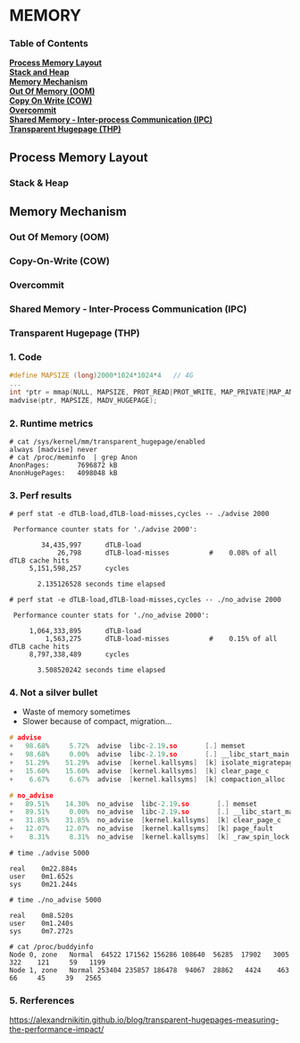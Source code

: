# MEMORY

### Table of Contents
**[Process Memory Layout](#process-memory-layout)**<br>
  **[Stack and Heap](#stack--heap)**<br>
**[Memory Mechanism](#memory-mechanism)**<br>
  **[Out Of Memory (OOM)](#out-of-memory-oom)**<br>
  **[Copy On Write (COW)](#copy-on-write-cow)**<br>
  **[Overcommit](#overcommit)**<br>
  **[Shared Memory - Inter-process Communication (IPC)](#share-memory---inter-process-communication-ipc)**<br>
  **[Transparent Hugepage (THP)](#transparent-hugepage-thp)**<br>

## Process Memory Layout
### Stack & Heap
## Memory Mechanism
### Out Of Memory (OOM)
### Copy-On-Write (COW)
### Overcommit
### Shared Memory - Inter-Process Communication (IPC)
### Transparent Hugepage (THP)
### 1. Code
```C
#define MAPSIZE (long)2000*1024*1024*4   // 4G
...
int *ptr = mmap(NULL, MAPSIZE, PROT_READ|PROT_WRITE, MAP_PRIVATE|MAP_ANONYMOUS, -1, 0);
madvise(ptr, MAPSIZE, MADV_HUGEPAGE);
```
### 2. Runtime metrics
```console
# cat /sys/kernel/mm/transparent_hugepage/enabled
always [madvise] never
# cat /proc/meminfo  | grep Anon
AnonPages:       7696872 kB
AnonHugePages:   4098048 kB
```

### 3. Perf results
```console
# perf stat -e dTLB-load,dTLB-load-misses,cycles -- ./advise 2000

 Performance counter stats for './advise 2000':

        34,435,997      dTLB-load                                                   
            26,798      dTLB-load-misses          #    0.08% of all dTLB cache hits 
     5,151,598,257      cycles                   

       2.135126528 seconds time elapsed

# perf stat -e dTLB-load,dTLB-load-misses,cycles -- ./no_advise 2000

 Performance counter stats for './no_advise 2000':

     1,064,333,895      dTLB-load                                                   
         1,563,275      dTLB-load-misses          #    0.15% of all dTLB cache hits 
     8,797,338,489      cycles                   

       3.508520242 seconds time elapsed
```

### 4. Not a silver bullet
  * Waste of memory sometimes
  * Slower because of compact, migration...
  ```C
# advise
+   98.68%     5.72%  advise  libc-2.19.so       [.] memset                                            
+   98.68%     0.00%  advise  libc-2.19.so       [.] __libc_start_main                                
+   51.29%    51.29%  advise  [kernel.kallsyms]  [k] isolate_migratepages_range                       
+   15.60%    15.60%  advise  [kernel.kallsyms]  [k] clear_page_c                                     
+    6.67%     6.67%  advise  [kernel.kallsyms]  [k] compaction_alloc                                 

# no_advise
+   89.51%    14.30%  no_advise  libc-2.19.so       [.] memset
+   89.51%     0.00%  no_advise  libc-2.19.so       [.] __libc_start_main
+   31.85%    31.85%  no_advise  [kernel.kallsyms]  [k] clear_page_c
+   12.07%    12.07%  no_advise  [kernel.kallsyms]  [k] page_fault
+    8.31%     8.31%  no_advise  [kernel.kallsyms]  [k] _raw_spin_lock
  ```
  ```console
# time ./advise 5000

real	0m22.884s
user	0m1.652s
sys	    0m21.244s

# time ./no_advise 5000

real	0m8.520s
user	0m1.240s
sys	    0m7.272s

# cat /proc/buddyinfo 
Node 0, zone   Normal  64522 171562 156286 108640  56285  17902   3005    322    121     59   1199 
Node 1, zone   Normal 253404 235857 186478  94067  28862   4424    463     66     45     39   2565 

  ```

### 5. Rerferences
https://alexandrnikitin.github.io/blog/transparent-hugepages-measuring-the-performance-impact/
